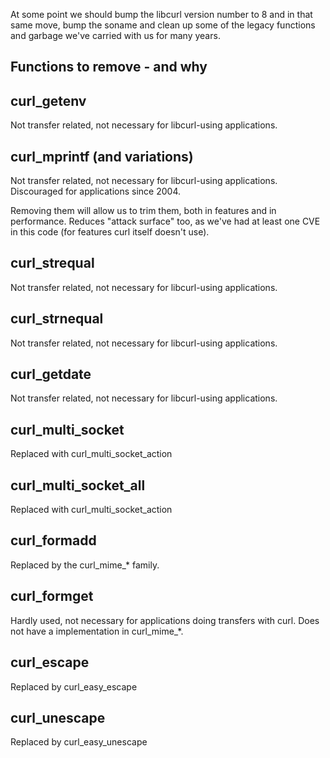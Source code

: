 At some point we should bump the libcurl version number to 8 and in that same move, bump the soname and clean up some of the legacy functions and garbage we've carried with us for many years.

## Functions to remove - and why

## curl_getenv

Not transfer related, not necessary for libcurl-using applications.

## curl_mprintf (and variations)

Not transfer related, not necessary for libcurl-using applications. Discouraged for applications since 2004.

Removing them will allow us to trim them, both in features and in performance. Reduces "attack surface" too, as we've had at least one CVE in this code (for features curl itself doesn't use).

## curl_strequal

Not transfer related, not necessary for libcurl-using applications.

## curl_strnequal

Not transfer related, not necessary for libcurl-using applications.

## curl_getdate

Not transfer related, not necessary for libcurl-using applications.

## curl_multi_socket

Replaced with curl_multi_socket_action

## curl_multi_socket_all

Replaced with curl_multi_socket_action

## curl_formadd

Replaced by the curl_mime_* family.

## curl_formget

Hardly used, not necessary for applications doing transfers with curl. Does not have a implementation in curl_mime_*.

## curl_escape

Replaced by curl_easy_escape

## curl_unescape

Replaced by curl_easy_unescape
